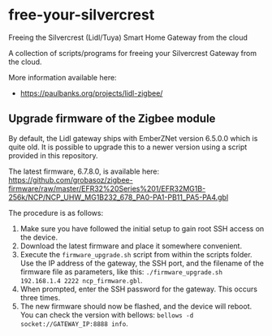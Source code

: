 # free-your-silvercrest
Freeing the Silvercrest (Lidl/Tuya) Smart Home Gateway from the cloud

A collection of scripts/programs for freeing your Silvercrest
Gateway from the cloud.

More information available here: 

* https://paulbanks.org/projects/lidl-zigbee/

## Upgrade firmware of the Zigbee module
By default, the Lidl gateway ships with EmberZNet version 6.5.0.0 which is quite old. It is possible to upgrade this to a newer version using a script provided in this repository.

The latest firmware, 6.7.8.0, is available here: https://github.com/grobasoz/zigbee-firmware/raw/master/EFR32%20Series%201/EFR32MG1B-256k/NCP/NCP_UHW_MG1B232_678_PA0-PA1-PB11_PA5-PA4.gbl

The procedure is as follows:

1. Make sure you have followed the initial setup to gain root SSH access on the device.
2. Download the latest firmware and place it somewhere convenient.
3. Execute the `firmware_upgrade.sh` script from within the scripts folder. Use the IP address of the gateway, the SSH port, and the filename of the firmware file as parameters, like this: `./firmware_upgrade.sh 192.168.1.4 2222 ncp_firmware.gbl`.
4. When prompted, enter the SSH password for the gateway. This occurs three times.
5. The new firmware should now be flashed, and the device will reboot. You can check the version with bellows: `bellows -d socket://GATEWAY_IP:8888 info`.